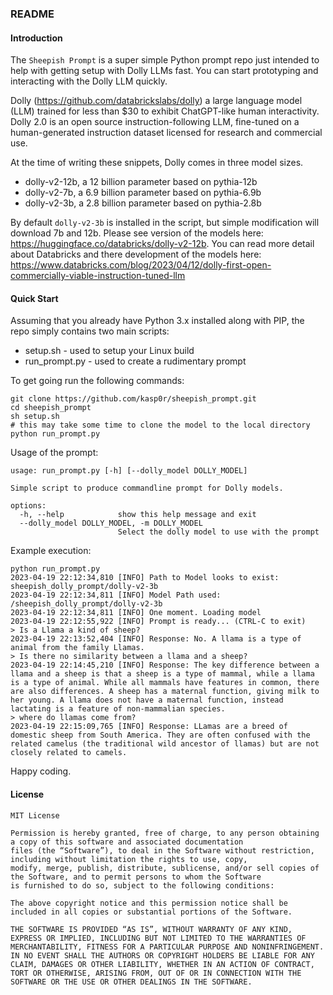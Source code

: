 ### README

#### Introduction

The `Sheepish Prompt` is a super simple Python prompt repo just intended to help with getting setup with 
Dolly LLMs fast. You can start prototyping and interacting with the Dolly LLM quickly. 

Dolly (https://github.com/databrickslabs/dolly) a large language model (LLM) trained 
for less than $30 to exhibit ChatGPT-like human interactivity. Dolly 2.0 is an open source instruction-following 
LLM, fine-tuned on a human-generated instruction dataset licensed for research and commercial use.

At the time of writing these snippets, Dolly comes in three model sizes.
* dolly-v2-12b, a 12 billion parameter based on pythia-12b
* dolly-v2-7b, a 6.9 billion parameter based on pythia-6.9b 
* dolly-v2-3b, a 2.8 billion parameter based on pythia-2.8b

By default `dolly-v2-3b` is installed in the script, but simple modification will download 7b and 12b. Please see
version of the models here: https://huggingface.co/databricks/dolly-v2-12b. You can read more detail about Databricks and
there development of the models here: https://www.databricks.com/blog/2023/04/12/dolly-first-open-commercially-viable-instruction-tuned-llm

#### Quick Start

Assuming that you already have Python 3.x installed along with PIP, the repo simply contains two main scripts:
* setup.sh - used to setup your Linux build
* run_prompt.py - used to create a rudimentary prompt

To get going run the following commands:
```commandline
git clone https://github.com/kasp0r/sheepish_prompt.git
cd sheepish_prompt
sh setup.sh
# this may take some time to clone the model to the local directory
python run_prompt.py
```

Usage of the prompt:
```commandline
usage: run_prompt.py [-h] [--dolly_model DOLLY_MODEL]

Simple script to produce commandline prompt for Dolly models.

options:
  -h, --help            show this help message and exit
  --dolly_model DOLLY_MODEL, -m DOLLY_MODEL
                        Select the dolly model to use with the prompt
```

Example execution:
```commandline
python run_prompt.py
2023-04-19 22:12:34,810 [INFO] Path to Model looks to exist: sheepish_dolly_prompt/dolly-v2-3b
2023-04-19 22:12:34,811 [INFO] Model Path used: /sheepish_dolly_prompt/dolly-v2-3b
2023-04-19 22:12:34,811 [INFO] One moment. Loading model
2023-04-19 22:12:55,922 [INFO] Prompt is ready... (CTRL-C to exit)
> Is a Llama a kind of sheep?
2023-04-19 22:13:52,404 [INFO] Response: No. A llama is a type of animal from the family Llamas.
> Is there no similarity between a llama and a sheep?
2023-04-19 22:14:45,210 [INFO] Response: The key difference between a llama and a sheep is that a sheep is a type of mammal, while a llama is a type of animal. While all mammals have features in common, there are also differences. A sheep has a maternal function, giving milk to her young. A llama does not have a maternal function, instead lactating is a feature of non-mammalian species.
> where do llamas come from?
2023-04-19 22:15:09,765 [INFO] Response: LLamas are a breed of domestic sheep from South America. They are often confused with the related camelus (the traditional wild ancestor of llamas) but are not closely related to camels.
```

Happy coding.

#### License

```
MIT License

Permission is hereby granted, free of charge, to any person obtaining a copy of this software and associated documentation 
files (the “Software”), to deal in the Software without restriction, including without limitation the rights to use, copy, 
modify, merge, publish, distribute, sublicense, and/or sell copies of the Software, and to permit persons to whom the Software 
is furnished to do so, subject to the following conditions:

The above copyright notice and this permission notice shall be included in all copies or substantial portions of the Software.

THE SOFTWARE IS PROVIDED “AS IS”, WITHOUT WARRANTY OF ANY KIND, EXPRESS OR IMPLIED, INCLUDING BUT NOT LIMITED TO THE WARRANTIES OF MERCHANTABILITY, FITNESS FOR A PARTICULAR PURPOSE AND NONINFRINGEMENT. IN NO EVENT SHALL THE AUTHORS OR COPYRIGHT HOLDERS BE LIABLE FOR ANY CLAIM, DAMAGES OR OTHER LIABILITY, WHETHER IN AN ACTION OF CONTRACT, TORT OR OTHERWISE, ARISING FROM, OUT OF OR IN CONNECTION WITH THE SOFTWARE OR THE USE OR OTHER DEALINGS IN THE SOFTWARE.
```
